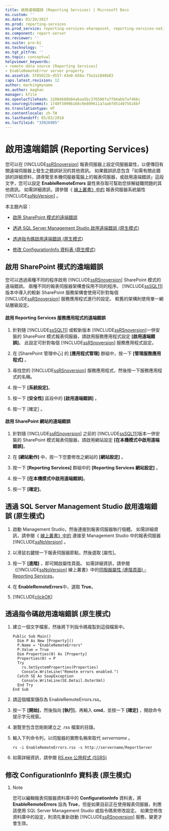 ```yaml
---
title: 啟用遠端錯誤 (Reporting Services) | Microsoft Docs
ms.custom: ''
ms.date: 03/20/2017
ms.prod: reporting-services
ms.prod_service: reporting-services-sharepoint, reporting-services-native
ms.component: report-server
ms.reviewer: ''
ms.suite: pro-bi
ms.technology: ''
ms.tgt_pltfrm: ''
ms.topic: conceptual
helpviewer_keywords:
- remote data source [Reporting Services]
- EnableRemoteError server property
ms.assetid: 5f05022b-d557-43e0-b50a-f5e2a1846b83
caps.latest.revision: 12
author: markingmyname
ms.author: maghan
manager: kfile
ms.openlocfilehash: 22884688b04a6aa5bc376506fa7f84abb7af466c
ms.sourcegitcommit: 1740f3090b168c0e809611a7aa6fd514075616bf
ms.translationtype: HT
ms.contentlocale: zh-TW
ms.lasthandoff: 05/03/2018
ms.locfileid: "33026985"
---
```

# <a name="enable-remote-errors-reporting-services"></a>啟用遠端錯誤 (Reporting Services)
  您可以在 [!INCLUDE[ssRSnoversion](../../includes/ssrsnoversion-md.md)] 報表伺服器上設定伺服器屬性，以便傳回有關遠端伺服器上發生之錯誤狀況的其他資訊。 如果錯誤訊息包含「如需有關此錯誤的詳細資料，請導覽至本機伺服器電腦上的報表伺服器，或啟用遠端錯誤」這段文字，您可以設定 **EnableRemoteErrors** 屬性來存取可幫助您排解疑難問題的其他資訊。 如需詳細資訊，請參閱《 [線上叢書》中的](../../reporting-services/report-server-web-service/net-framework/reporting-services-properties-report-server-system-properties.md) 報表伺服器系統屬性 [!INCLUDE[ssNoVersion](../../includes/ssnoversion-md.md)] 。  
  
 本主題內容：  
  
-   [啟用 SharePoint 模式的遠端錯誤](#bkmk_sharepoint)  
  
-   [透過 SQL Server Management Studio 啟用遠端錯誤 (原生模式)](#bkmk_mgtStudio)  
  
-   [透過指令碼啟用遠端錯誤 (原生模式)](#bkmk_script)  
  
-   [修改 ConfigurationInfo 資料表 (原生模式)](#bkmk_ConfigurationInfo)  
  
##  <a name="bkmk_sharepoint"></a> 啟用 SharePoint 模式的遠端錯誤  
 您可以透過兩種不同的程序啟用 [!INCLUDE[ssRSnoversion](../../includes/ssrsnoversion-md.md)] SharePoint 模式的遠端錯誤。 兩種不同的報表伺服器架構會採用不同的程序。 [!INCLUDE[ssSQL11](../../includes/sssql11-md.md)] 版本中導入的較新 SharePoint 服務架構會使用可針對每個 [!INCLUDE[ssRSnoversion](../../includes/ssrsnoversion-md.md)] 服務應用程式進行的設定。 較舊的架構則使用單一網站層級設定。  
  
#### <a name="enable-remote-errors-for-a-reporting-services-service-application"></a>啟用 Reporting Services 服務應用程式的遠端錯誤  
  
1.  針對隨 [!INCLUDE[ssSQL11](../../includes/sssql11-md.md)] 或較新版本 [!INCLUDE[ssRSnoversion](../../includes/ssrsnoversion-md.md)]一併安裝的 SharePoint 模式報表伺服器，請啟用服務應用程式設定 **[啟用遠端錯誤]**。 此設定可針對每個 [!INCLUDE[ssRSnoversion](../../includes/ssrsnoversion-md.md)] 服務應用程式設定。  
  
2.  在 [SharePoint 管理中心] 的 **[應用程式管理]** 群組中，按一下 **[管理服務應用程式]** 。  
  
3.  尋找您的 [!INCLUDE[ssRSnoversion](../../includes/ssrsnoversion-md.md)] 服務應用程式，然後按一下服務應用程式的名稱。  
  
4.  按一下 **[系統設定]**。  
  
5.  按一下 **[安全性]** 區段中的 **[啟用遠端錯誤]** 。  
  
6.  按一下 [確定] 。  
  
#### <a name="enable-remote-errors-for-a-sharepoint-site"></a>啟用 SharePoint 網站的遠端錯誤  
  
1.  針對隨 [!INCLUDE[ssRSnoversion](../../includes/ssrsnoversion-md.md)] 之前的 [!INCLUDE[ssSQL11](../../includes/sssql11-md.md)]版本一併安裝的 SharePoint 模式報表伺服器，請啟用網站設定 **[在本機模式中啟用遠端錯誤]**。  
  
2.  在 **[網站動作]** 中，按一下您要修改之網站的 **[網站設定]** 。  
  
3.  按一下 **[Reporting Services]** 群組中的 **[Reporting Services 網站設定]** 。  
  
4.  按一下 **[在本機模式中啟用遠端錯誤]**。  
  
5.  按一下 **[確定]**。  
  
##  <a name="bkmk_mgtStudio"></a> 透過 SQL Server Management Studio 啟用遠端錯誤 (原生模式)  
  
1.  啟動 Management Studio，然後連接到報表伺服器執行個體。 如需詳細資訊，請參閱《 [線上叢書》中的](../../reporting-services/tools/connect-to-a-report-server-in-management-studio.md) 連接至 Management Studio 中的報表伺服器 [!INCLUDE[ssNoVersion](../../includes/ssnoversion-md.md)] 。  
  
2.  以滑鼠右鍵按一下報表伺服器節點，然後選取 [屬性]。  
  
3.  按一下 **[進階]** ，即可開啟屬性頁面。 如需詳細資訊，請參閱《[!INCLUDE[ssNoVersion](../../includes/ssnoversion-md.md)] 線上叢書》中的[伺服器屬性 &#40;進階頁面&#41; - Reporting Services](../../reporting-services/tools/server-properties-advanced-page-reporting-services.md)。  
  
4.  在 **EnableRemoteErrors**中，選取 **True**。  
  
5.  [!INCLUDE[clickOK](../../includes/clickok-md.md)]  
  
##  <a name="bkmk_script"></a> 透過指令碼啟用遠端錯誤 (原生模式)  
  
1.  建立一個文字檔案，然後將下列指令碼複製到這個檔案中。  
  
    ```  
    Public Sub Main()  
      Dim P As New [Property]()  
      P.Name = "EnableRemoteErrors"  
      P.Value = True  
      Dim Properties(0) As [Property]  
      Properties(0) = P  
      Try  
        rs.SetSystemProperties(Properties)  
        Console.WriteLine("Remote errors enabled.")  
      Catch SE As SoapException  
        Console.WriteLine(SE.Detail.OuterXml)  
      End Try  
    End Sub  
    ```  
  
2.  請這個檔案儲存為 EnableRemoteErrors.rss。  
  
3.  按一下 **[開始]**，然後指向 **[執行]**，再輸入 **cmd**，並按一下 **[確定]** ，開啟命令提示字元視窗。  
  
4.  瀏覽至包含您剛剛建立之 .rss 檔案的目錄。  
  
5.  輸入下列命令列，以伺服器的實際名稱來取代 *servername* 。  
  
    ```  
    rs -i EnableRemoteErrors.rss -s http://servername/ReportServer  
    ```  
  
6.  如需詳細資訊，請參閱 [RS.exe 公用程式 &#40;SSRS&#41;](../../reporting-services/tools/rs-exe-utility-ssrs.md)  
  
##  <a name="bkmk_ConfigurationInfo"></a> 修改 ConfigurationInfo 資料表 (原生模式)  
  
1.  > [!NOTE]  
    >  您可以編輯報表伺服器資料庫中的 **ConfigurationInfo** 資料表，將 **EnableRemoteErrors** 設為 **True**，但是如果目前正在使用報表伺服器，則應該使用 SQL Server Management Studio 或指令碼來修改設定。 如果您修改資料庫中的設定，則須先重新啟動 [!INCLUDE[ssRSnoversion](../../includes/ssrsnoversion-md.md)] 服務，變更才會生效。  
  
  
